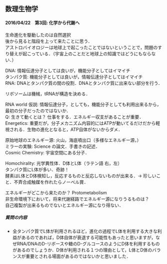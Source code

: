 ## 数理生物学

#### 2016/04/22　第3回: 化学から代謝へ  
生命進化を駆動したのは自然選択  
後から見ると階段を上って来たことに思う．  
アストロバイオロジーは地球上で起こったことではないということで，問題のすり替えが起こっている．（宇宙上のことだと地球上の知識ではどうにもならない．）  

DNA: 情報伝達分子としては良いが，機能分子としてはイマイチ  
タンパク質: 機能分子としては良いが，情報伝達分子としてはイマイチ  
RNA: DNAとタンパク質の間の役割．DNAとタンパク質に出来ない部分を行う．  

リボソームは機械，tRNAが構造を決める．  

RNA world 仮説: 情報伝達分子，としても，機能分子としても利用出来るから，最初の分子だったのではないか．  
Q: 生きて動くとは？ 仕事をする．エネルギー収支があることが重要．  
Energetics: 重要だが，分子メカニズム内容的にはATPが動いてるだけだから軽視される．生物の進化となると，ATP自体がないからダメ．  

原始地球のエネルギー源: 火山，海底噴出口（多様なエネルギー源，）  
ミラーの実験: Science の論文．手書きの記述．  
Cosmic Chemistry: 宇宙空間にある分子．  

Homochirality: 光学異性体．D体とL体（ラテン語 右，左）  
タンパク質にL体が多い．奇跡！  
酵素はL体とD体検知し，反応するものと反応しないものが出来る．-> 珍しいこと．不斉合成触媒を作れたらノーベル賞．  

エネルギーがどこから来たのか？ Protometabolism  
非生命環境下において，将来代謝経路でエネルギー源になりうるものは？  
自己複製が出来るものでないとエネルギー源になり得ない．  

##### 質問の内容  
- 全タンパク質でL体が利用されるほど，進化の過程でL体を利用する大きな利益があるのであれば，D体自体が衰退する可能性もあったと思いますが，なぜRNA/DNAのD-リボースや糖のD-グルコースのようにD体を利用するものがあるのでしょうか．D体が利用される１つの理由として，L体とD体のバランスが重要とされる場面があるのではないかと思いました．

